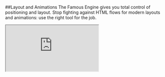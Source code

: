 ##Layout and Animations
The Famous Engine gives you total control of positioning and layout. Stop fighting against HTML flows for modern layouts and animations: use the right tool for the job.
<iframe src='http://staging.famous.org/examples/index.html?block=layout&detail=false&header=false' scrolling='no' class='code-block' allowtransparency='true'></iframe>